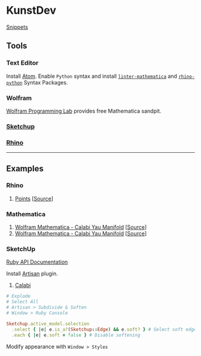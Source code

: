 # KunstDev

[Snippets](https://bitbucket.org/kunst_dev/snippets)

## Tools

### Text Editor

Install [Atom](https://atom.io/). Enable `Python` syntax and install [`linter-mathematica`](https://atom.io/packages/linter-mathematica) and [`rhino-python`](https://atom.io/packages/rhino-python) Syntax Packages.

### Wolfram

[Wolfram Programming Lab](https://lab.open.wolframcloud.com/app/view/newNotebook?ext=nb) provides free Mathematica sandpit.

### [Sketchup]()

### [Rhino](http://www.rhino3d.com/download/rhino-for-mac/5/wip)

---

## Examples

### Rhino

1. [Points](/src/master/lib/calabi/plot_3.py) [[Source](http://www.tanjiasi.com/surface-design/)]

### Mathematica

1. [Wolfram Mathematica - Calabi Yau Manifold](/src/master/examples/mathematica/plot_1.nb)  [[Source](http://demonstrations.wolfram.com/CalabiYauSpace/)]
2. [Wolfram Mathematica - Calabi Yau Manifold](/src/master/examples/mathematica/plot_2.nb)  [[Source](http://kaurov.com/wordpress/?p=1246)]

### SketchUp

[Ruby API Documentation](http://ruby.sketchup.com/Sketchup/)

Install [Artisan](http://artisan4sketchup.com/) plugin.

1. [Calabi](https://3dwarehouse.sketchup.com/model/73d1a448bc4c446d8389babcf188871/Manifolds)

```ruby
# Explode
# Select All
# Artisan > Subdivide & Soften
# Window > Ruby Console

Sketchup.active_model.selection
  .select { |e| e.is_a?(Sketchup::Edge) && e.soft? } # Select soft edges
  .each { |e| e.soft = false } # Disable softening
```

Modify appearance with `Window > Styles`
